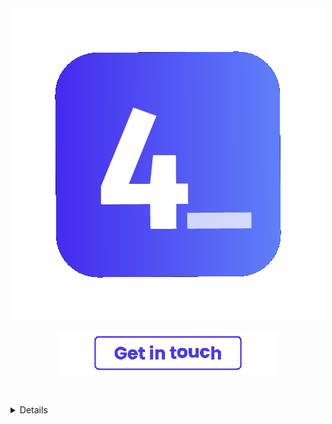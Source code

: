 <div align="center">
  <img align="center" src="https://raw.githubusercontent.com/4lysson-a/4lysson-a/main/assets/logo_idle.gif">
</div>


<br />

<a href="mailto:contato@alysson.dev">
  <div style="height: 100px;" align="center" />
    <img style="width: 350px; padding-top: -100px;" src="./assets/get_in_touch_idle_solid.gif" />
  </div>
<a/>


</br>


<details>
  <summary>𝚜𝚝𝚊𝚝𝚜</summary>
    
  </br>

  [![Top Langs](https://github-readme-stats.vercel.app/api/top-langs/?username=anuraghazra&layout=compact&theme=dark)](https://github.com/anuraghazra/github-readme-stats)

  ![4lysson-a's Stats](https://github-readme-stats.vercel.app/api?username=4lysson-a&theme=dark&show_icons=true&hide_border=true&count_private=true)

  [![GitHub Streak](https://streak-stats.demolab.com?user=4lysson-a&theme=dark&hide_border=true&locale=pt_BR)](https://git.io/streak-stats)

</details>
